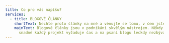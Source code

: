 ```yaml
---
title: Co pro vás napíšu?
services:
  - title: BLOGOVÉ ČLÁNKY
    shortText: Nechte proto články na mně a věnujte se tomu, v čem jste nejlepší. ♥
    mainText: Blogové články jsou v podnikání skvělým nástrojem. Někdy to ale není
      snadné každý projekt vyžaduje čas a na psaní blogu leckdy nezbývá prostor.
---
```

